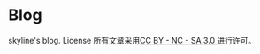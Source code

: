 # Blog
skyline's blog. 
License
所有文章采用[CC BY - NC - SA 3.0 ](https://creativecommons.org/licenses/by-nc-sa/3.0/cn/)进行许可。
